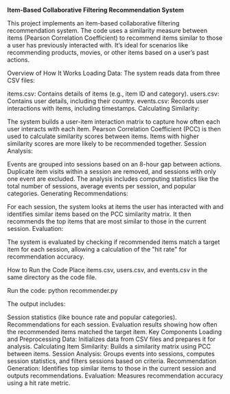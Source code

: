 **Item-Based Collaborative Filtering Recommendation System**

This project implements an item-based collaborative filtering recommendation system. The code uses a similarity measure between items (Pearson Correlation Coefficient) to recommend items similar to those a user has previously interacted with. It’s ideal for scenarios like recommending products, movies, or other items based on a user’s past actions.

Overview of How It Works
Loading Data: The system reads data from three CSV files:

items.csv: Contains details of items (e.g., item ID and category).
users.csv: Contains user details, including their country.
events.csv: Records user interactions with items, including timestamps.
Calculating Similarity:

The system builds a user-item interaction matrix to capture how often each user interacts with each item.
Pearson Correlation Coefficient (PCC) is then used to calculate similarity scores between items. Items with higher similarity scores are more likely to be recommended together.
Session Analysis:

Events are grouped into sessions based on an 8-hour gap between actions.
Duplicate item visits within a session are removed, and sessions with only one event are excluded.
The analysis includes computing statistics like the total number of sessions, average events per session, and popular categories.
Generating Recommendations:

For each session, the system looks at items the user has interacted with and identifies similar items based on the PCC similarity matrix.
It then recommends the top items that are most similar to those in the current session.
Evaluation:

The system is evaluated by checking if recommended items match a target item for each session, allowing a calculation of the "hit rate" for recommendation accuracy.

How to Run the Code
Place items.csv, users.csv, and events.csv in the same directory as the code file.

Run the code:
python recommender.py


The output includes:

Session statistics (like bounce rate and popular categories).
Recommendations for each session.
Evaluation results showing how often the recommended items matched the target item.
Key Components
Loading and Preprocessing Data: Initializes data from CSV files and prepares it for analysis.
Calculating Item Similarity: Builds a similarity matrix using PCC between items.
Session Analysis: Groups events into sessions, computes session statistics, and filters sessions based on criteria.
Recommendation Generation: Identifies top similar items to those in the current session and outputs recommendations.
Evaluation: Measures recommendation accuracy using a hit rate metric.
